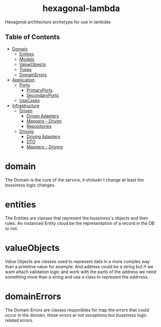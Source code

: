 <h1 align="center"> hexagonal-lambda </h1>
Hexagonal architecture archetype for use in lambdas

## Table of Contents
- [Domain](#domain)
    - [Entities](#entities)
    - [Models](#models)
    - [ValueObjects](#valueObjects)
    - [Types](#types)
    - [DomainErrors](#domainErrors)
- [Application](#application)
    - [Ports](#ports)
        - [PrimaryPorts](#primaryPorts)
        - [SecondaryPorts](#secondaryPorts)
    - [UseCases](#useCases)
- [Infrastructure](#infrastructure)
    - [Driven](#driven)
        - [Driven Adapters](#drivenAdapters)
        - [Mappers - Driven](#drivenMappers)
        - [Repositories](#repositories)
    - [Driving](#driving)
        - [Driving Adapters](#drivingAdapters)
        - [DTO](#dto)
        - [Mappers - Driving](#drivingMappers)

# domain
The Domain is the core of the service, it sholudn´t change at least the bussiness logic changes.

# entities
The Entities are classes that represent the bussiness's objects and their rules. An instanced Entity cloud be the representation of a record in the DB or not.

# valueObjects
Value Objects are classes used to represent data in a more complex way than a primitive value for example: And address could be a string but if we want attach validation logic and work with the parts of the address we need something more than a string and use a class to represent the addrress.

# domainErrors
The Domain Errors are classes responibles for map the errors that could occur in the domain, these errors ar not exceptions but bussiness logic related errors.
